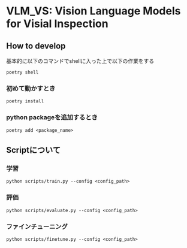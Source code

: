 # VLM_VS: Vision Language Models for Visial Inspection

## How to develop
基本的に以下のコマンドでshellに入った上で以下の作業をする
```
poetry shell
```
### 初めて動かすとき
```
poetry install
```
### python packageを追加するとき
```
poetry add <package_name>
```

## Scriptについて
### 学習
```
python scripts/train.py --config <config_path>
```
### 評価
```
python scripts/evaluate.py --config <config_path>
```
### ファインチューニング
```
python scripts/finetune.py --config <config_path>
```

